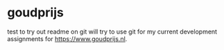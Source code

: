 # goudprijs
test to try out readme on git
will try to use git for my current development assignments for https://www.goudprijs.nl.
